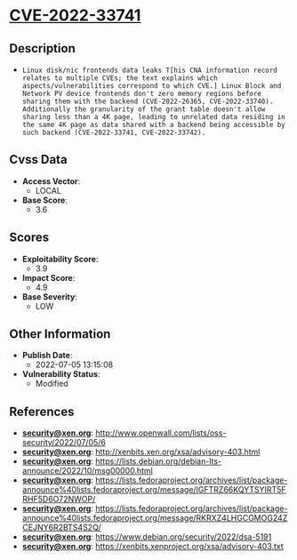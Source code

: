 
# [CVE-2022-33741](https://cve.mitre.org/cgi-bin/cvename.cgi?name=CVE-2022-33741)

## Description

- `Linux disk/nic frontends data leaks T[his CNA information record relates to multiple CVEs; the text explains which aspects/vulnerabilities correspond to which CVE.] Linux Block and Network PV device frontends don't zero memory regions before sharing them with the backend (CVE-2022-26365, CVE-2022-33740). Additionally the granularity of the grant table doesn't allow sharing less than a 4K page, leading to unrelated data residing in the same 4K page as data shared with a backend being accessible by such backend (CVE-2022-33741, CVE-2022-33742).`

## Cvss Data

- **Access Vector**:
  - LOCAL
- **Base Score**:
  - 3.6

## Scores

- **Exploitability Score**:
  - 3.9
- **Impact Score**:
  - 4.9
- **Base Severity**:
  - LOW

## Other Information

- **Publish Date**:
  - 2022-07-05 13:15:08
- **Vulnerability Status**:
  - Modified

## References

- **security@xen.org**: http://www.openwall.com/lists/oss-security/2022/07/05/6
- **security@xen.org**: http://xenbits.xen.org/xsa/advisory-403.html
- **security@xen.org**: https://lists.debian.org/debian-lts-announce/2022/10/msg00000.html
- **security@xen.org**: https://lists.fedoraproject.org/archives/list/package-announce%40lists.fedoraproject.org/message/IGFTRZ66KQYTSYIRT5FRHF5D6O72NWOP/
- **security@xen.org**: https://lists.fedoraproject.org/archives/list/package-announce%40lists.fedoraproject.org/message/RKRXZ4LHGCGMOG24ZCEJNY6R2BTS4S2Q/
- **security@xen.org**: https://www.debian.org/security/2022/dsa-5191
- **security@xen.org**: https://xenbits.xenproject.org/xsa/advisory-403.txt
